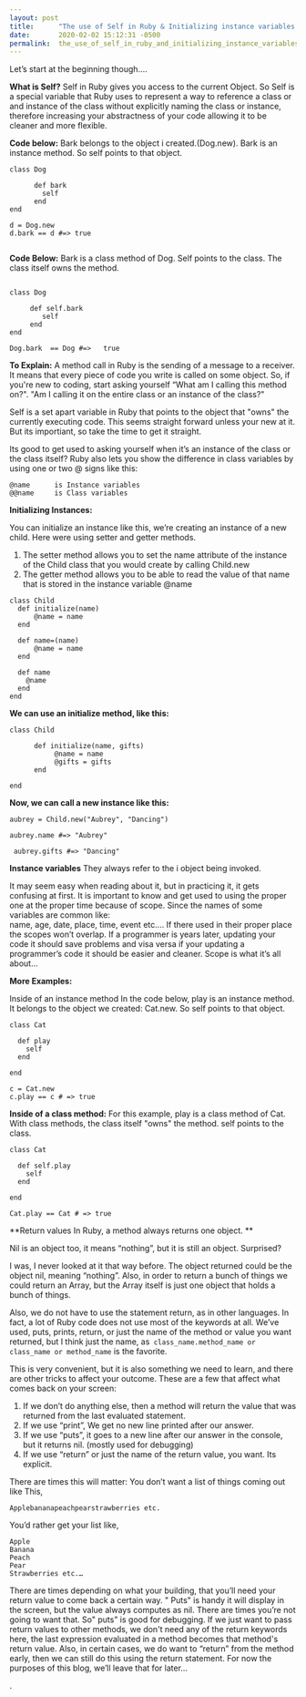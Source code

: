 ```yaml
---
layout: post
title:      "The use of Self in Ruby & Initializing instance variables  & Return Values"
date:       2020-02-02 15:12:31 -0500
permalink:  the_use_of_self_in_ruby_and_initializing_instance_variables_and_return_values
---
```



 Let’s start at the beginning though….

**What is Self?**
Self in Ruby gives you access to the current Object.   So Self is a special variable that Ruby uses to  represent a way to reference a class or and instance of the class without explicitly naming the class or instance, therefore increasing your abstractness of your code allowing it to be cleaner and more flexible. 

**Code below:** Bark belongs to the object i created.(Dog.new).  Bark is an instance method.  So self points to that object.
```
class Dog
   
	  def bark
	    self
	  end
end

d = Dog.new
d.bark == d #=> true


```

**Code Below:** Bark is a class method of Dog.  Self points to the class. The class itself owns the method.
```

class Dog

     def self.bark
        self
     end
end

Dog.bark  == Dog #=>   true  
```

**To Explain:**
A method call in Ruby is the sending of a message to a receiver. It means that every piece of code you write is called on some object.
So, if you're new to coding, start asking yourself “What am I calling this method on?". "Am I calling it on the entire class or an instance of the class?"

Self is a set apart variable in Ruby that points to the object that "owns" the currently executing code.
This seems straight forward unless your new at it.  But its importiant, so take the time to get it straight.

Its good to get used to asking yourself when it’s an instance of the class or the class  itself?
Ruby also lets you show the difference in class variables by using one or two @ signs like this:
```
@name      is Instance variables
@@name     is Class variables
```






**Initializing Instances:**
 
You can initialize an instance like this, we’re creating an instance of a new child.
Here were using setter and getter methods.
1. The setter method allows you to set the name attribute of the instance of the Child class that you would create by calling Child.new 
2. The getter method allows you to be able to read the value of that name that is stored in the instance variable @name


```
class Child
  def initialize(name)
	  @name = name
  end
 
  def name=(name)
	  @name = name
  end
 
  def name
    @name
  end
end
```

**We can use an initialize method, like this:**
```
class Child

      def initialize(name, gifts)
           @name = name
           @gifts = gifts
      end
	
end
```
**Now, we can call a new instance like this:**


```
aubrey = Child.new("Aubrey", "Dancing")

aubrey.name #=> "Aubrey"

 aubrey.gifts #=> "Dancing"

```
**Instance variables**
 They always refer to the i object being invoked. 

It may seem easy when reading about it, but in practicing it, it gets confusing at first.  It is important to know and get used to using the proper one at the proper time because of scope.   Since the names of some variables are common like:  
name, age, date, place, time, event   etc.…  If there used in their proper place the scopes won’t overlap.  If a programmer is years later, updating your code it should save problems and visa versa if your updating a programmer’s code it should be easier and cleaner. Scope is what it’s all about...

**More Examples:**

Inside of an instance method
In the code below, play is an instance method. It belongs to the object we created:  Cat.new. So self points to that object.

```
class Cat

  def play
    self
  end

end

c = Cat.new
c.play == c # => true

```
**Inside of a class method:**
For this example, play is a class method of Cat. With class methods, the class itself "owns" the method. self points to the class.

```
class Cat

  def self.play
    self
  end

end

Cat.play == Cat # => true
```

**Return values
In Ruby, a method always returns one object.
**

Nil is an object too, it means “nothing”, but it is still an object.  Surprised?

I was, I never looked at it that way before. 
The object returned could be the object nil, meaning “nothing”.   Also, in order to return a bunch of things we could return an Array, but the Array itself is just one object that holds a bunch of things.

Also, we do not have to use the statement return, as in other languages. In fact, a lot of Ruby code does not use most of the keywords at all.  We’ve used, puts, prints, return, or just the name of the method or value you want returned, but I think just the name, as` class_name.method_name or class_name or method_name` is the favorite. 
 
This is very convenient, but it is also something we need to learn, and there are other tricks to affect your outcome.  These are a few that affect what comes back on your screen:

1.	If we don’t do anything else, then a method will return the value that was returned from the last evaluated statement. 
2.	If we use “print”, We get no new line printed after our answer.
3.	If we use “puts”, it goes to a new line after our answer in the console, but it returns nil.  (mostly used for debugging)
4.	If we use “return” or just the name of the return value, you want. Its explicit.

There are times this will matter: 
You don’t want a list of things coming out like This,

```
Applebananapeachpearstrawberries etc.
```
You’d rather get your list like,

```
Apple
Banana
Peach
Pear
Strawberries etc.…
```

There are times depending on what your building, that you’ll need your return value to come back a certain way. " Puts" is handy it will display in the screen, but the value always computes as nil.  There are times you’re not going to want that.  So" puts" is good for debugging.
If we just want to pass return values to other methods, we don't need any of the return keywords here, the last expression evaluated in a method becomes that method's return value.
Also, in certain cases, we do want to “return” from the method early, then we can still do this using the return statement. For now the purposes of this blog, we’ll leave that for later…


.

